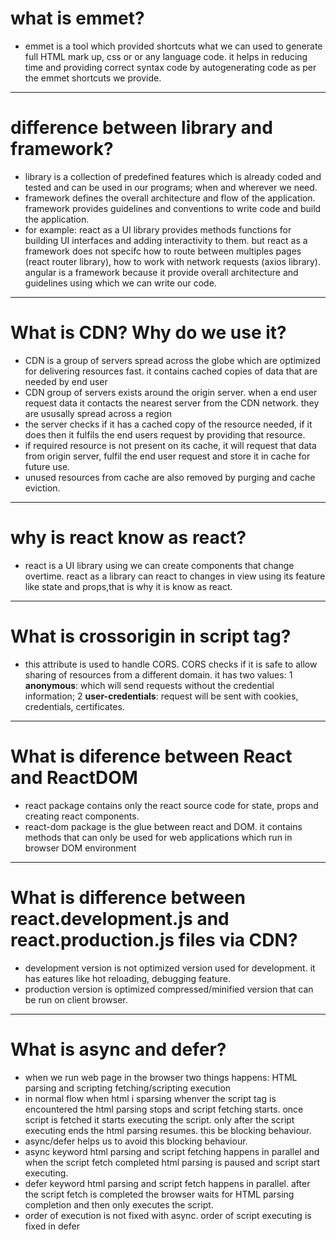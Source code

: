 # what is emmet?

- emmet is a tool which provided shortcuts what we can used to generate full HTML mark up, css or or any language code. it helps in reducing time and providing correct syntax code by autogenerating code as per the emmet shortcuts we provide.

---

# difference between library and framework?

- library is a collection of predefined features which is already coded and tested and can be used in our programs; when and wherever we need.
- framework defines the overall architecture and flow of the application. framework provides guidelines and conventions to write code and build the application.
- for example: react as a UI library provides methods functions for building UI interfaces and adding interactivity to them. but react as a framework does not specifc how to route between multiples pages (react router library), how to work with network requests (axios library). angular is a framework because it provide overall architecture and guidelines using which we can write our code.

---

# What is CDN? Why do we use it?

- CDN is a group of servers spread across the globe which are optimized for delivering resources fast. it contains cached copies of data that are needed by end user
- CDN group of servers exists around the origin server. when a end user request data it contacts the nearest server from the CDN network. they are ususally spread across a region
- the server checks if it has a cached copy of the resource needed, if it does then it fulfils the end users request by providing that resource.
- if required resource is not present on its cache, it will request that data from origin server, fulfil the end user request and store it in cache for future use.
- unused resources from cache are also removed by purging and cache eviction.

---

# why is react know as react?

- react is a UI library using we can create components that change overtime. react as a library can react to changes in view using its feature like state and props,that is why it is know as react.

---

# What is crossorigin in script tag?

- this attribute is used to handle CORS. CORS checks if it is safe to allow sharing of resources from a different domain. it has two values: 1 **anonymous**: which will send requests without the credential information; 2 **user-credentials**: request will be sent with cookies, credentials, certificates.

---

# What is diference between React and ReactDOM

- react package contains only the react source code for state, props and creating react components.
- react-dom package is the glue between react and DOM. it contains methods that can only be used for web applications which run in browser DOM environment

---

# What is difference between react.development.js and react.production.js files via CDN?

- development version is not optimized version used for development. it has eatures like hot reloading, debugging feature.
- production version is optimized compressed/minified version that can be run on client browser.

---

# What is async and defer?

- when we run web page in the browser two things happens: HTML parsing and scripting fetching/scripting execution
- in normal flow when html i sparsing whenver the script tag is encountered the html parsing stops and script fetching starts. once script is fetched it starts executing the script. only after the script executing ends the html parsing resumes. this be blocking behaviour.
- async/defer helps us to avoid this blocking behaviour.
- async keyword html parsing and script fetching happens in parallel and when the script fetch completed html parsing is paused and script start executing.
- defer keyword html parsing and script fetch happens in parallel. after the script fetch is completed the browser waits for HTML parsing completion and then only executes the script.
- order of execution is not fixed with async. order of script executing is fixed in defer

